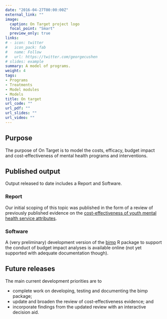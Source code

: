 ```yaml
---
date: "2016-04-27T00:00:00Z"
external_link: ""
image:
  caption: On Target project logo
  focal_point: "Smart"
  preview_only: true
links:
# - icon: twitter
#   icon_pack: fab
#   name: Follow
#   url: https://twitter.com/georgecushen
# slides: example
summary: A model of programs.
weight: 4
tags:
- Programs
- Treatments
- Model modules
- Models
title: On target
url_code: ""
url_pdf: ""
url_slides: ""
url_video: ""
---
```


## Purpose
The purpose of On Target is to model the costs, efficacy, budget impact and cost-effectiveness of mental health programs and interventions.

## Published output
Output released to date includes a Report and Software.

### Report
Our initial scoping of this topic was published in the form of a review of previously published evidence on the [cost-effectiveness of youth mental health service attributes](https://www.mja.com.au/journal/2017/207/10/identifying-attributes-care-may-improve-cost-effectiveness-youth-mental-health).

### Software
A (very preliminary) development version of the [bimp](https://ready4-dev.github.io/bimp/) R package to support the conduct of budget impact analyses is available online (not yet supported with adequate documentation though).

## Future releases
The main current development priorities are to 
- complete work on developing, testing and documenting the bimp package;
- update and broaden the review of cost-effectiveness evidence; and
- incorporate findings from the updated review with an interactive decision aid.